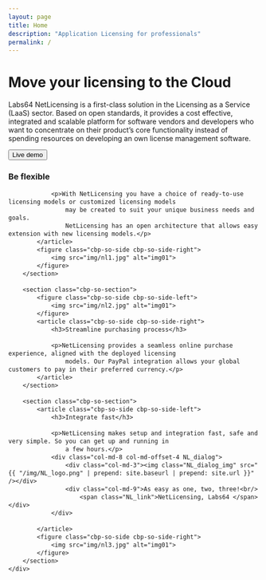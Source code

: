 ```yaml
---
layout: page
title: Home
description: "Application Licensing for professionals"
permalink: /
---
```

<div class="row NL_banner">
    <div class="col-md-8 col-md-offset-2 NL_about">
        <h1>Move your licensing to the Cloud</h1>
        <p>Labs64 NetLicensing is a first-class solution in the Licensing as a Service (LaaS) sector.
            Based on open standards, it provides a cost effective, integrated and scalable platform for software vendors
            and developers who want to concentrate on their product’s core functionality instead of spending resources
            on developing an own license management software.</p>
        <button type="submit" class="btn NL_banner_btn">Live demo</button>
    </div>
</div>

<div class="row">
    <div id="cbp-so-scroller" class="cbp-so-scroller">
        <section class="cbp-so-section">
            <article class="cbp-so-side cbp-so-side-left">
                <h3>Be flexible</h3>

                <p>With NetLicensing you have a choice of ready-to-use licensing models or customized licensing models
                    may be created to suit your unique business needs and goals.
                    NetLicensing has an open architecture that allows easy extension with new licensing models.</p>
            </article>
            <figure class="cbp-so-side cbp-so-side-right">
                <img src="img/nl1.jpg" alt="img01">
            </figure>
        </section>

        <section class="cbp-so-section">
            <figure class="cbp-so-side cbp-so-side-left">
                <img src="img/nl2.jpg" alt="img01">
            </figure>
            <article class="cbp-so-side cbp-so-side-right">
                <h3>Streamline purchasing process</h3>

                <p>NetLicensing provides a seamless online purchase experience, aligned with the deployed licensing
                    models. Our PayPal integration allows your global customers to pay in their preferred currency.</p>
            </article>
        </section>

        <section class="cbp-so-section">
            <article class="cbp-so-side cbp-so-side-left">
                <h3>Integrate fast</h3>

                <p>NetLicensing makes setup and integration fast, safe and very simple. So you can get up and running in
                    a few hours.</p>
                <div class="col-md-8 col-md-offset-4 NL_dialog">
                    <div class="col-md-3"><img class="NL_dialog_img" src="{{ "/img/NL_logo.png" | prepend: site.baseurl | prepend: site.url }}" /></div>
                    <div class="col-md-9">As easy as one, two, three!<br/>
                        <span class="NL_link">NetLicensing, Labs64 </span></div>
                </div>
                
            </article>
            <figure class="cbp-so-side cbp-so-side-right">
                <img src="img/nl3.jpg" alt="img01">
            </figure>
        </section>
    </div>
</div>
